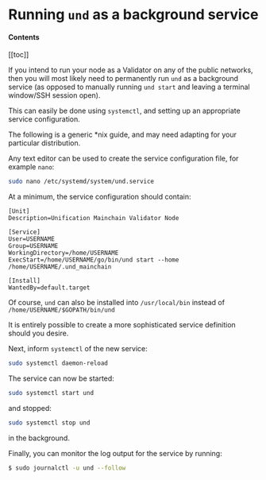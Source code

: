 # Running `und` as a background service

#### Contents

[[toc]]

If you intend to run your node as a Validator on any of the public networks, then you will most likely need to permanently run `und` as a background service (as opposed to manually running `und start` and leaving a terminal window/SSH session open).

This can easily be done using `systemctl`, and setting up an appropriate service configuration.

The following is a generic \*nix guide, and may need adapting for your particular distribution.

Any text editor can be used to create the service configuration file, for example `nano`:

```bash
sudo nano /etc/systemd/system/und.service
```

At a minimum, the service configuration should contain:

```
[Unit]
Description=Unification Mainchain Validator Node

[Service]
User=USERNAME
Group=USERNAME
WorkingDirectory=/home/USERNAME
ExecStart=/home/USERNAME/go/bin/und start --home /home/USERNAME/.und_mainchain

[Install]
WantedBy=default.target
```

Of course, `und` can also be installed into `/usr/local/bin` instead of `/home/USERNAME/$GOPATH/bin/und`

It is entirely possible to create a more sophisticated service definition should you desire.

Next, inform `systemctl` of the new service:

```bash
sudo systemctl daemon-reload
```

The service can now be started:

```bash
sudo systemctl start und
```

and stopped:

```bash
sudo systemctl stop und
```

in the background.

Finally, you can monitor the log output for the service by running:

```bash
$ sudo journalctl -u und --follow
```
